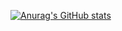[![Anurag's GitHub stats](https://github-readme-stats.vercel.app/api?username=ZCube)](https://github.com/anuraghazra/github-readme-stats)
